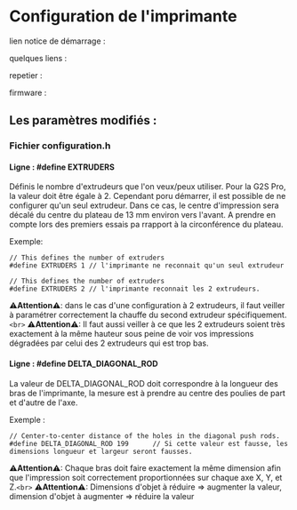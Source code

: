 # Configuration de l'imprimante

lien notice de démarrage : 

quelques liens :

repetier :

firmware :

## Les paramètres modifiés :

### Fichier configuration.h

#### Ligne : #define EXTRUDERS

Définis le nombre d'extrudeurs que l'on veux/peux utiliser. Pour la G2S Pro, la valeur doit être égale à 2. Cependant poru démarrer, il est possible de ne configurer qu'un seul extrudeur. Dans ce cas, le centre d'impression sera décalé du centre du plateau de 13 mm environ vers l'avant. A prendre en compte lors des premiers essais pa rrapport à la circonférence du plateau.

Exemple: 

```
// This defines the number of extruders
#define EXTRUDERS 1	// l'imprimante ne reconnait qu'un seul extrudeur
```


```
// This defines the number of extruders
#define EXTRUDERS 2	// l'imprimante reconnait les 2 extrudeurs.
```

⚠**Attention**⚠: dans le cas d'une configuration à 2 extrudeurs, il faut veiller à paramétrer correctement la chauffe du second extrudeur spécifiquement.`<br>`
⚠**Attention**⚠: Il faut aussi veiller à ce que les 2 extrudeurs soient très exactement à la même hauteur sous peine de voir vos impressions dégradées par celui des 2 extrudeurs qui est trop bas.

#### Ligne : #define DELTA_DIAGONAL_ROD

La valeur de DELTA_DIAGONAL_ROD doit correspondre à la longueur des bras de l'imprimante, la mesure est à prendre au centre des poulies de part et d'autre de l'axe. 

Exemple :

```
// Center-to-center distance of the holes in the diagonal push rods.
#define DELTA_DIAGONAL_ROD 199		// Si cette valeur est fausse, les dimensions longueur et largeur seront fausses.
```

⚠**Attention**⚠: Chaque bras doit faire exactement la même dimension afin que l'impression soit correctement proportionnées sur chaque axe X, Y, et Z.`<br>`
⚠**Attention**⚠: Dimensions d'objet à réduire => augmenter la valeur, dimension d'objet à augmenter => réduire la valeur
